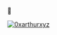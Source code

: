 👋

[![0xarthurxyz](https://github-readme-stats.vercel.app/api?username=0xarthurxyz&hide_rank=true&custom_title=Stats&count_private=false&show_icons=false)](https://github.com/0xarthurxyz)

<!-- Github readme stats https://github.com/anuraghazra/github-readme-stats -->
